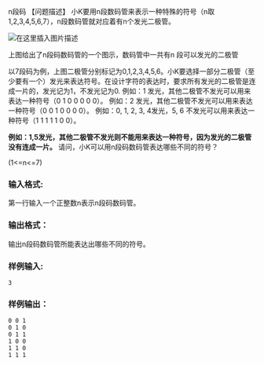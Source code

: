 n段码
【问题描述】
小K要用n段数码管来表示一种特殊的符号（n取1,2,3,4,5,6,7），n段数码管就对应着有n个发光二极管。

![在这里插入图片描述](https://img-blog.csdnimg.cn/20210311154700608.png?x-oss-process=image/watermark,type_ZmFuZ3poZW5naGVpdGk,shadow_10,text_aHR0cHM6Ly9ibG9nLmNzZG4ubmV0L3FxXzQzMzIwNzI4,size_16,color_FFFFFF,t_70#pic_center)

上图给出了n段码数码管的一个图示，数码管中一共有n 段可以发光的二极管

以7段码为例，上图二极管分别标记为0,1,2,3,4,5,6。小K要选择一部分二极管（至少要有一个）发光来表达符号。在设计字符的表达时，要求所有发光的二极管是连成一片的，发光记为1，不发光记为0.
例如：1 发光，其他二极管不发光可以用来表达一种符号（0 1 0 0 0 0 0）。
例如：2 发光，其他二极管不发光可以用来表达一种符号（0 0 1 0 0 0 0）。
例如：0, 1, 2, 3, 4发光，5, 6 不发光可以用来表达一种符号（1 1 1 1 1 0 0）。

<font size = 4><b>  </b></font>**例如：1,5发光，其他二极管不发光则不能用来表达一种符号，因为发光的二极管没有连成一片。**
请问，小K可以用n段码数码管表达哪些不同的符号？

(1<=n<=7)

### 输入格式:

第一行输入一个正整数n表示n段码数码管。

### 输出格式：

输出n段码数码管所能表达出哪些不同的符号。

### 样例输入:

```
3
```

### 样例输出：

```
0 0 1
0 1 0
0 1 1
1 0 0
1 1 0
1 1 1
```

